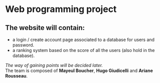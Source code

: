 # Web programming project
## The website will contain:
* a login / create account page associated to a database for users and password. 
* a ranking system based on the score of all the users (also hold in the database).  

_The way of gaining points will be decided later._  
The team is composed of **Mayeul Boucher**, **Hugo Giudicelli** and **Ariane Rousseau**.